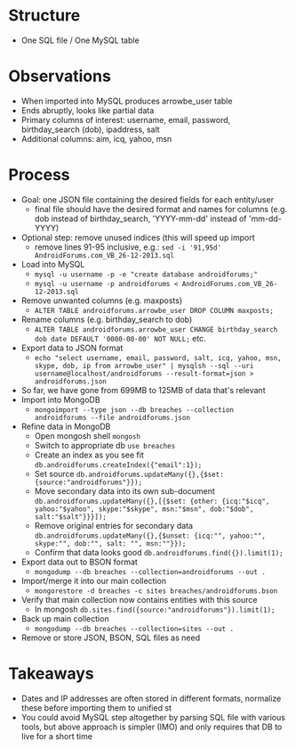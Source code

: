 # Structure

- One SQL file / One MySQL table

# Observations

- When imported into MySQL produces arrowbe_user table
- Ends abruptly, looks like partial data
- Primary columns of interest: username, email, password, birthday_search (dob), ipaddress, salt
- Additional columns: aim, icq, yahoo, msn

# Process

- Goal: one JSON file containing the desired fields for each entity/user
  - final file should have the desired format and names for columns (e.g. dob instead of birthday_search, 'YYYY-mm-dd' instead of 'mm-dd-YYYY)
- Optional step: remove unused indices (this will speed up import
	- remove lines 91-95 inclusive, e.g.: `sed -i '91,95d' AndroidForums.com_VB_26-12-2013.sql`
- Load into MySQL
	- `mysql -u username -p -e "create database androidforums;"`
	- `mysql -u username -p androidforums < AndroidForums.com_VB_26-12-2013.sql`
- Remove unwanted columns (e.g. maxposts)
	- `ALTER TABLE androidforums.arrowbe_user DROP COLUMN maxposts;`
- Rename columns (e.g. birthday_search to dob)
	- `ALTER TABLE androidforums.arrowbe_user CHANGE birthday_search dob date DEFAULT '0000-00-00' NOT NULL;` etc.
- Export data to JSON format
	- `echo "select username, email, password, salt, icq, yahoo, msn, skype, dob, ip from arrowbe_user" | mysqlsh --sql --uri username@localhost/androidforums --result-format=json > androidforums.json`
- So far, we have gone from 699MB to 125MB of data that's relevant
- Import into MongoDB
	- `mongoimport --type json --db breaches --collection androidforums --file androidforums.json`
- Refine data in MongoDB
	- Open mongosh shell `mongosh`
	- Switch to appropriate db `use breaches`
	- Create an index as you see fit `db.androidforums.createIndex({"email":1});`
	- Set source `db.androidforums.updateMany({},{$set:{source:"androidforums"}});`
	- Move secondary data into its own sub-document `db.androidforums.updateMany({},[{$set: {other: {icq:"$icq", yahoo:"$yahoo", skype:"$skype", msn:"$msn", dob:"$dob", salt:"$salt"}}}]);`
	- Remove original entries for secondary data `db.androidforums.updateMany({},{$unset: {icq:"", yahoo:"", skype:"", dob:"", salt: "", msn:""}});` 
	- Confirm that data looks good `db.androidforums.find({}).limit(1);`
- Export data out to BSON format
	- `mongodump --db breaches --collection=androidforums --out .`
- Import/merge it into our main collection
	- `mongorestore -d breaches -c sites breaches/androidforums.bson`
- Verify that main collection now contains entities with this source
	- In mongosh `db.sites.find({source:"androidforums"}).limit(1);`
- Back up main collection
	- `mongodump --db breaches --collection=sites --out .`
- Remove or store JSON, BSON, SQL files as need
	
# Takeaways
- Dates and IP addresses are often stored in different formats, normalize these before importing them to unified st
- You could avoid MySQL step altogether by parsing SQL file with various tools, but above approach is simpler (IMO) and only requires that DB to live for a short time
